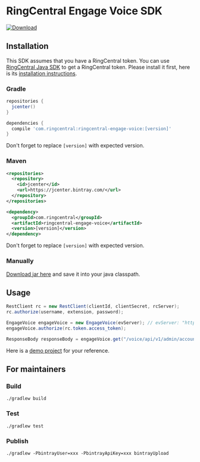 # RingCentral Engage Voice SDK

[![Download](https://api.bintray.com/packages/tylerlong/maven/ringcentral-engage-voice/images/download.svg)](https://bintray.com/tylerlong/maven/ringcentral-engage-voice/_latestVersion)


## Installation

This SDK assumes that you have a RingCentral token. You can use [RingCentral Java SDK](https://github.com/ringcentral/ringcentral-java) to get a RingCentral token. Please install it first, here is its [installation instructions](https://github.com/ringcentral/ringcentral-java#installation).


### Gradle

```groovy
repositories {
  jcenter()
}

dependencies {
  compile 'com.ringcentral:ringcentral-engage-voice:[version]'
}
```

Don't forget to replace `[version]` with expected version.


### Maven

```xml
<repositories>
  <repository>
    <id>jcenter</id>
    <url>https://jcenter.bintray.com/</url>
  </repository>
</repositories>

<dependency>
  <groupId>com.ringcentral</groupId>
  <artifactId>ringcentral-engage-voice</artifactId>
  <version>[version]</version>
</dependency>
```

Don't forget to replace `[version]` with expected version.


### Manually

[Download jar here](https://bintray.com/tylerlong/maven/ringcentral-engage-voice/_latestVersion) and save it into your java classpath.


## Usage

```java
RestClient rc = new RestClient(clientId, clientSecret, rcServer);
rc.authorize(username, extension, password);

EngageVoice engageVoice = new EngageVoice(evServer); // evServer: "https://engage.ringcentral.com"
engageVoice.authorize(rc.token.access_token);

ResponseBody responseBody = engageVoice.get("/voice/api/v1/admin/accounts");
```

Here is a [demo project](https://github.com/tylerlong/ringcentral-engage-voice-demo-java) for your reference.


## For maintainers

### Build

```
./gradlew build
```

### Test

```
./gradlew test
```

### Publish

```
./gradlew -PbintrayUser=xxx -PbintrayApiKey=xxx bintrayUpload
```
